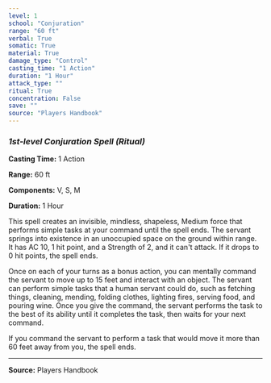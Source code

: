 ```yaml
---
level: 1
school: "Conjuration"
range: "60 ft"
verbal: True
somatic: True
material: True
damage_type: "Control"
casting_time: "1 Action"
duration: "1 Hour"
attack_type: ""
ritual: True
concentration: False
save: ""
source: "Players Handbook"
---
```


### *1st-level Conjuration Spell* *(Ritual)*

**Casting Time:** 1 Action

**Range:** 60 ft

**Components:** V, S, M

**Duration:** 1 Hour

This spell creates an invisible, mindless, shapeless, Medium force that performs simple tasks at your command until the spell ends. The servant springs into existence in an unoccupied space on the ground within range. It has AC 10, 1 hit point, and a Strength of 2, and it can't attack. If it drops to 0 hit points, the spell ends.
 
 Once on each of your turns as a bonus action, you can mentally command the servant to move up to 15 feet and interact with an object. The servant can perform simple tasks that a human servant could do, such as fetching things, cleaning, mending, folding clothes, lighting fires, serving food, and pouring wine. Once you give the command, the servant performs the task to the best of its ability until it completes the task, then waits for your next command.
 
 If you command the servant to perform a task that would move it more than 60 feet away from you, the spell ends.

---
**Source:** Players Handbook
